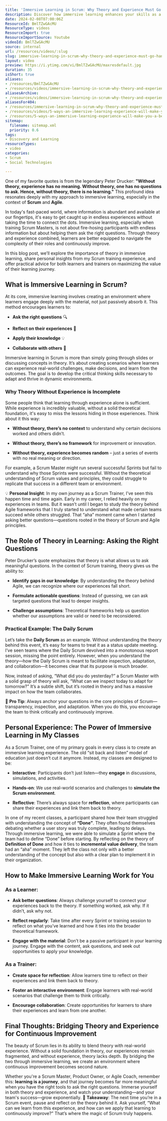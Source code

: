 ```yaml
---
title: 'Immersive Learning in Scrum: Why Theory and Experience Must Go Hand in Hand'
description: Discover how immersive learning enhances your skills as a Scrum practitioner in this engaging video. Unlock your potential with NKD Agility!
date: 2024-02-08T07:00:06Z
ResourceId: BmlTZwGAcMU
ResourceType: videos
ResourceImport: true
ResourceImportSource: Youtube
videoId: BmlTZwGAcMU
source: internal
url: /resources/videos/:slug
slug: immersive-learning-in-scrum-why-theory-and-experience-must-go-hand-in-hand-BmlTZwGAcMU
layout: video
preview: https://i.ytimg.com/vi/BmlTZwGAcMU/maxresdefault.jpg
duration: 35
isShort: true
aliases:
- /resources/BmlTZwGAcMU
- /resources/videos/immersive-learning-in-scrum-why-theory-and-experience-must-go-hand-in-hand
aliasesArchive:
- /resources/videos/immersive-learning-in-scrum-why-theory-and-experience-must-go-hand-in-hand
aliasesFor404:
- /resources/immersive-learning-in-scrum-why-theory-and-experience-must-go-hand-in-hand
- /resources/videos/5-ways-an-immersive-learning-experience-will-make-you-a-better-practitioner-part-4
- /resources/5-ways-an-immersive-learning-experience-will-make-you-a-better-practitioner-part-4
sitemap:
  filename: sitemap.xml
  priority: 0.6
tags:
- Discovery and Learning
resourceTypes:
- video
categories:
- Scrum
- Social Technologies

---
```

One of my favorite quotes is from the legendary Peter Drucker: **"Without theory, experience has no meaning. Without theory, one has no questions to ask. Hence, without theory, there is no learning."** This profound idea resonates deeply with my approach to immersive learning, especially in the context of **Scrum** and **Agile**.

In today's fast-paced world, where information is abundant and available at our fingertips, it's easy to get caught up in endless experiences without taking the time to connect the dots. Immersive learning, especially when training Scrum Masters, is not about fire-hosing participants with endless information but about helping them ask the right questions. Through theory and experience combined, learners are better equipped to navigate the complexity of their roles and continuously improve.

In this blog post, we’ll explore the importance of theory in immersive learning, share personal insights from my Scrum training experience, and offer practical advice for both learners and trainers on maximizing the value of their learning journey.

## **What is Immersive Learning in Scrum?**

At its core, immersive learning involves creating an environment where learners engage deeply with the material, not just passively absorb it. This method encourages learners to:

- **Ask the right questions** 🔍

- **Reflect on their experiences** 🧠

- **Apply their knowledge** 💡

- **Collaborate with others** 👥

Immersive learning in Scrum is more than simply going through slides or discussing concepts in theory. It’s about creating scenarios where learners can experience real-world challenges, make decisions, and learn from the outcomes. The goal is to develop the critical thinking skills necessary to adapt and thrive in dynamic environments.

### **Why Theory Without Experience is Incomplete**

Some people think that learning through experience alone is sufficient. While experience is incredibly valuable, without a solid theoretical foundation, it's easy to miss the lessons hiding in those experiences. Think about it this way:

- **Without theory, there’s no context** to understand why certain decisions worked and others didn’t.

- **Without theory, there’s no framework** for improvement or innovation.

- **Without theory, experience becomes random** – just a series of events with no real meaning or direction.

For example, a Scrum Master might run several successful Sprints but fail to understand why those Sprints were successful. Without the theoretical understanding of Scrum values and principles, they could struggle to replicate that success in a different team or environment.

💡 **Personal Insight**: In my own journey as a Scrum Trainer, I’ve seen this happen time and time again. Early in my career, I relied heavily on my experiences in teams. But it wasn’t until I began to study the theory behind Agile frameworks that I truly started to understand what made certain teams succeed while others struggled. That “aha” moment came when I started asking better questions—questions rooted in the theory of Scrum and Agile principles.

## **The Role of Theory in Learning: Asking the Right Questions**

Peter Drucker’s quote emphasizes that theory is what allows us to ask meaningful questions. In the context of Scrum training, theory gives us the ability to:

- **Identify gaps in our knowledge**: By understanding the theory behind Agile, we can recognize where our experiences fall short.

- **Formulate actionable questions**: Instead of guessing, we can ask targeted questions that lead to deeper insights.

- **Challenge assumptions**: Theoretical frameworks help us question whether our assumptions are valid or need to be reconsidered.

### **Practical Example: The Daily Scrum**

Let’s take the **Daily Scrum** as an example. Without understanding the theory behind this event, it’s easy for teams to treat it as a status update meeting. I’ve seen teams where the Daily Scrum devolved into a monotonous report session, missing the point entirely. However, when you understand the theory—how the Daily Scrum is meant to facilitate inspection, adaptation, and collaboration—it becomes clear that its purpose is much broader.

Now, instead of asking, “What did you do yesterday?” a Scrum Master with a solid grasp of theory will ask, “What can we inspect today to adapt for tomorrow?” It’s a subtle shift, but it’s rooted in theory and has a massive impact on how the team collaborates.

🔑 **Pro Tip**: Always anchor your questions in the core principles of Scrum—transparency, inspection, and adaptation. When you do this, you encourage the team to think critically and continuously improve.

## **Personal Experience: The Power of Immersive Learning in My Classes**

As a Scrum Trainer, one of my primary goals in every class is to create an immersive learning experience. The old “sit back and listen” model of education just doesn’t cut it anymore. Instead, my classes are designed to be:

- **Interactive**: Participants don’t just listen—they **engage** in discussions, simulations, and activities.

- **Hands-on**: We use real-world scenarios and challenges to **simulate the Scrum environment**.

- **Reflective**: There’s always space for **reflection**, where participants can share their experiences and link them back to theory.

In one of my recent classes, a participant shared how their team struggled with understanding the concept of **“Done”**. They often found themselves debating whether a user story was truly complete, leading to delays. Through immersive learning, we were able to simulate a Sprint where the team had to define “Done” before starting. By reflecting on the theory of **Definition of Done** and how it ties to **incremental value delivery**, the team had an “aha” moment. They left the class not only with a better understanding of the concept but also with a clear plan to implement it in their organization.

## **How to Make Immersive Learning Work for You**

### **As a Learner:**

- **Ask better questions**: Always challenge yourself to connect your experiences back to the theory. If something worked, ask why. If it didn’t, ask why not.

- **Reflect regularly**: Take time after every Sprint or training session to reflect on what you’ve learned and how it ties into the broader theoretical framework.

- **Engage with the material**: Don’t be a passive participant in your learning journey. Engage with the content, ask questions, and seek out opportunities to apply your knowledge.

### **As a Trainer:**

- **Create space for reflection**: Allow learners time to reflect on their experiences and link them back to theory.

- **Foster an interactive environment**: Engage learners with real-world scenarios that challenge them to think critically.

- **Encourage collaboration**: Create opportunities for learners to share their experiences and learn from one another.

## **Final Thoughts: Bridging Theory and Experience for Continuous Improvement**

The beauty of Scrum lies in its ability to blend theory with real-world experience. Without a solid foundation in theory, our experiences remain fragmented, and without experience, theory lacks depth. By bridging the two through immersive learning, we create an environment where continuous improvement becomes second nature.

Whether you're a Scrum Master, Product Owner, or Agile Coach, remember this: **learning is a journey**, and that journey becomes far more meaningful when you have the right tools to ask the right questions. Immerse yourself in both theory and experience, and watch your understanding—and your team's success—grow exponentially. 🔑 **Takeaway**: The next time you’re in a Scrum event, pause and reflect on the theory behind it. Ask yourself, “What can we learn from this experience, and how can we apply that learning to continuously improve?” That’s where the magic of Scrum truly happens.
